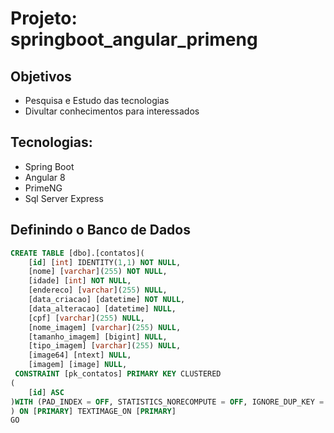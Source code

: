# Projeto: springboot_angular_primeng
## Objetivos
* Pesquisa e Estudo das tecnologias
* Divultar conhecimentos para interessados

## Tecnologias:
* Spring Boot
* Angular 8
* PrimeNG
* Sql Server Express

## Definindo o Banco de Dados
```SQL
CREATE TABLE [dbo].[contatos](
	[id] [int] IDENTITY(1,1) NOT NULL,
	[nome] [varchar](255) NOT NULL,
	[idade] [int] NOT NULL,
	[endereco] [varchar](255) NULL,
	[data_criacao] [datetime] NOT NULL,
	[data_alteracao] [datetime] NULL,
	[cpf] [varchar](255) NULL,
	[nome_imagem] [varchar](255) NULL,
	[tamanho_imagem] [bigint] NULL,
	[tipo_imagem] [varchar](255) NULL,
	[image64] [ntext] NULL,
	[imagem] [image] NULL,
 CONSTRAINT [pk_contatos] PRIMARY KEY CLUSTERED 
(
	[id] ASC
)WITH (PAD_INDEX = OFF, STATISTICS_NORECOMPUTE = OFF, IGNORE_DUP_KEY = OFF, ALLOW_ROW_LOCKS = ON, ALLOW_PAGE_LOCKS = ON, OPTIMIZE_FOR_SEQUENTIAL_KEY = OFF) ON [PRIMARY]
) ON [PRIMARY] TEXTIMAGE_ON [PRIMARY]
GO

```

